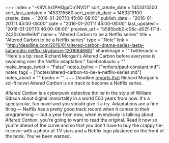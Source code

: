 +++
index = "-K8VLhs1PHQgaDn1NVDf"
sort_create_date = 1453315500
sort_last_updated = 1453315560
sort_publish_date = 1453319100
create_date = "2016-01-20T10:45:00-08:00"
publish_date = "2016-01-20T11:45:00-08:00"
date = "2016-01-20T11:45:00-08:00"
last_updated = "2016-01-20T10:46:00-08:00"
preview_url = "b585bdb2-c06c-d02f-f71d-2420c0ee9e9d"
name = "Altered Carbon to be a Netflix series"
title = "Altered Carbon to be a Netflix series"
type = "Note"
link = "http://deadline.com/2016/01/altered-carbon-drama-series-laeta-kalogridis-netflix-skydance-1201684680/"
shareimage = ""
twitterauto = "Here's a tip: read Richard Morgan's Altered Carbon before everyone is swooning over the Netflix adaptation."
facebookauto = ""
make_image_tweet = "False"
notes_byline = ["writers/paul-constant.md"]
notes_tags = ["notes/altered-carbon-to-be-a-netflix-series.md"]
notes_about = ""
books = ""
+++
Deadline [reports that](http://deadline.com/2016/01/altered-carbon-drama-series-laeta-kalogridis-netflix-skydance-1201684680/) Richard Morgan's sci-fi novel *Altered Carbon* is on track to become a Netflix series. 

*Altered Carbon* is a cyberpunk detective thriller in the style of William Gibson about digital immortality in a world 500 years from now. It's a spectacular, fun novel and you should give it a try. Adaptations are a fine thing — Netflix has a pretty good track record when it comes to their programming — but a year from now, when everybody is talking about *Altered Carbon*, you're going to want to read the original. Read it now so you're ahead of the curve and so that you don't have to buy the crappy tie-in cover with a photo of TV stars and a Netflix logo plastered on the front of the book. You've been warned.